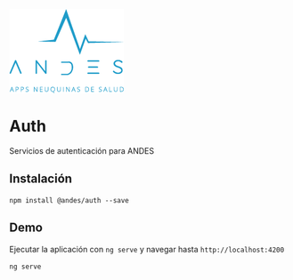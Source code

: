 ![ANDES](https://github.com/andes/andes.github.io/raw/master/images/logo.png)

# Auth

Servicios de autenticación para ANDES


## Instalación
```
npm install @andes/auth --save
```

## Demo
Ejecutar la aplicación con `ng serve` y navegar hasta `http://localhost:4200` 
```
ng serve
```
